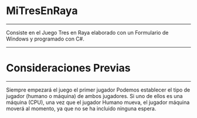 # MiTresEnRaya
***
Consiste en el Juego Tres en Raya elaborado con un Formulario de Windows y programado con C#.
***
# Consideraciones Previas
***
Siempre empezará el juego el primer jugador
Podemos establecer el tipo de jugador (humano o máquina) de ambos jugadores.
Si uno de ellos es una máquina (CPU), una vez que el jugador Humano mueva, el jugador máquina moverá al momento, ya que no se ha incluido ninguna espera.

